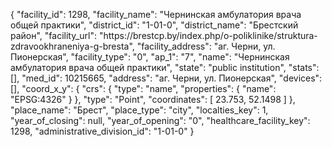 {
    "facility_id": 1298,
    "facility_name": "Чернинская амбулатория врача общей практики",
    "district_id": "1-01-0",
    "district_name": "Брестский район",
    "facility_url": "https:\/\/brestcp.by\/index.php\/o-poliklinike\/struktura-zdravookhraneniya-g-bresta",
    "facility_address": "аг. Черни, ул. Пионерская",
    "facility_type": "0",
    "ap_1": "7",
    "name": "Чернинская амбулатория врача общей практики",
    "state": "public institution",
    "stats": [],
    "med_id": 10215665,
    "address": "аг. Черни, ул. Пионерская",
    "devices": [],
    "coord_x_y": {
        "crs": {
            "type": "name",
            "properties": {
                "name": "EPSG:4326"
            }
        },
        "type": "Point",
        "coordinates": [
            23.753,
            52.1498
        ]
    },
    "place_name": "Брест",
    "place_type": "city",
    "localties_key": 1,
    "year_of_closing": null,
    "year_of_opening": "0",
    "healthcare_facility_key": 1298,
    "administrative_division_id": "1-01-0"
}